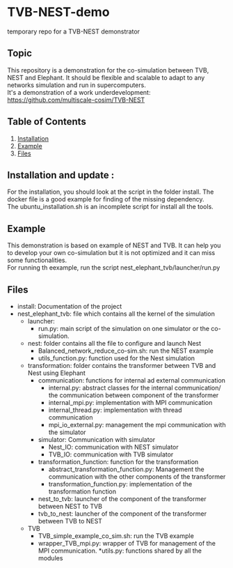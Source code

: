 # TVB-NEST-demo
temporary repo for a TVB-NEST demonstrator

## Topic
This repository is a demonstration for the co-simulation between TVB, NEST and Elephant.
It should be flexible and scalable to adapt to any networks simulation and run in supercomputers. <br />
It's a demonstration of a work underdevelopment: https://github.com/multiscale-cosim/TVB-NEST

## Table of Contents
1. [Installation](#installation)
2. [Example](#installation)
3. [Files](#files)

## Installation and update :<a name="installalation"></a>
For the installation, you should look at the script in the folder install. The docker file is a good example 
for finding of the missing dependency.<br />
The ubuntu_installation.sh is an incomplete script for install all the tools.

## Example<a name="example"></a>
This demonstration is based on example of NEST and TVB. It can help you to develop your own co-simulation 
but it is not optimized and it can miss some functionalities.<br />
For running th eexample, run the script nest_elephant_tvb/launcher/run.py

## Files<a name="files"></a>
* install: Documentation of the project
* nest_elephant_tvb: file which contains all the kernel of the simulation
    * launcher:
        * run.py: main script of the simulation on one simulator or the co-simulation. 
    * nest: folder contains all the file to configure and launch Nest
        * Balanced_network_reduce_co-sim.sh: run the NEST example 
        * utils_function.py: function used for the Nest simulation 
    * transformation: folder contains the transformer between TVB and Nest using Elephant
        * communication: functions for internal ad external communication
            * internal.py: abstract classes for the internal communication/ the communication between component of the transformer 
            * internal_mpi.py: implementation with MPI communication
            * internal_thread.py: implementation with thread communication
            * mpi_io_external.py: management the mpi communication with the simulator
        * simulator: Communication with simulator
            * Nest_IO: communication with NEST simulator
            * TVB_IO: communication with TVB simulator
        * transformation_function: function for the transformation
            * abstract_transformation_function.py: Management the communication with the other components of the transformer
            * transformation_function.py: implementation of the transformation function
        * nest_to_tvb: launcher of the component of the transformer between NEST to TVB
        * tvb_to_nest: launcher of the component of the transformer between TVB to NEST
    * TVB
        * TVB_simple_example_co_sim.sh: run the TVB example
        * wrapper_TVB_mpi.py: wrapper of TVB for management of the MPI communication.
    *utils.py: functions shared by all the modules

